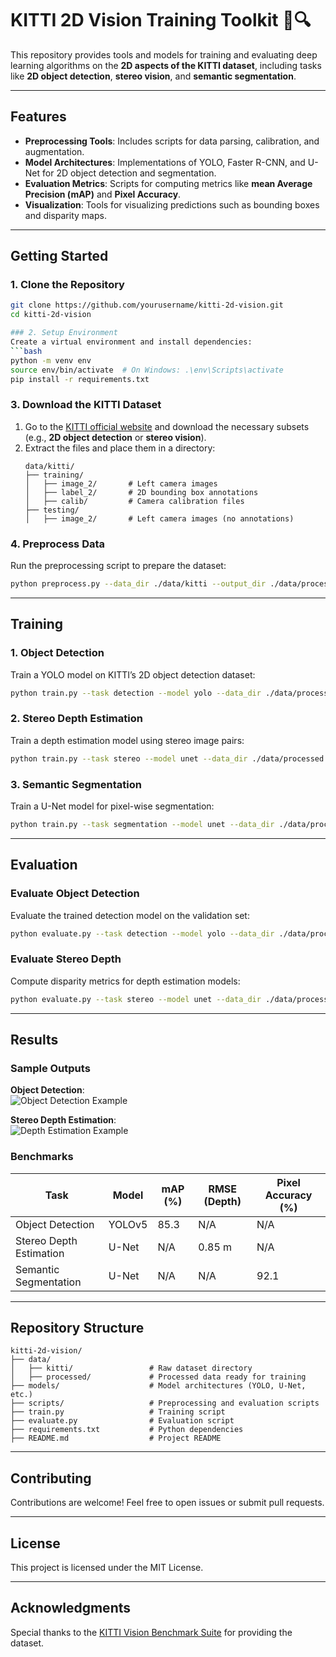 # KITTI 2D Vision Training Toolkit 🚗🔍  

This repository provides tools and models for training and evaluating deep learning algorithms on the **2D aspects of the KITTI dataset**, including tasks like **2D object detection**, **stereo vision**, and **semantic segmentation**.

---

## Features  
- **Preprocessing Tools**: Includes scripts for data parsing, calibration, and augmentation.  
- **Model Architectures**: Implementations of YOLO, Faster R-CNN, and U-Net for 2D object detection and segmentation.  
- **Evaluation Metrics**: Scripts for computing metrics like **mean Average Precision (mAP)** and **Pixel Accuracy**.  
- **Visualization**: Tools for visualizing predictions such as bounding boxes and disparity maps.  

---

## Getting Started  

### 1. Clone the Repository  
```bash  
git clone https://github.com/yourusername/kitti-2d-vision.git  
cd kitti-2d-vision  

### 2. Setup Environment  
Create a virtual environment and install dependencies:  
```bash  
python -m venv env  
source env/bin/activate  # On Windows: .\env\Scripts\activate  
pip install -r requirements.txt  
```  

### 3. Download the KITTI Dataset  
1. Go to the [KITTI official website](http://www.cvlibs.net/datasets/kitti/) and download the necessary subsets (e.g., **2D object detection** or **stereo vision**).  
2. Extract the files and place them in a directory:  
   ```  
   data/kitti/  
   ├── training/  
   │   ├── image_2/       # Left camera images  
   │   ├── label_2/       # 2D bounding box annotations  
   │   ├── calib/         # Camera calibration files  
   ├── testing/  
   │   ├── image_2/       # Left camera images (no annotations)  
   ```  

### 4. Preprocess Data  
Run the preprocessing script to prepare the dataset:  
```bash  
python preprocess.py --data_dir ./data/kitti --output_dir ./data/processed  
```  

---

## Training  

### 1. Object Detection  
Train a YOLO model on KITTI’s 2D object detection dataset:  
```bash  
python train.py --task detection --model yolo --data_dir ./data/processed --epochs 50 --batch_size 16  
```  

### 2. Stereo Depth Estimation  
Train a depth estimation model using stereo image pairs:  
```bash  
python train.py --task stereo --model unet --data_dir ./data/processed --epochs 50 --batch_size 8  
```  

### 3. Semantic Segmentation  
Train a U-Net model for pixel-wise segmentation:  
```bash  
python train.py --task segmentation --model unet --data_dir ./data/processed --epochs 50 --batch_size 16  
```  

---

## Evaluation  

### Evaluate Object Detection  
Evaluate the trained detection model on the validation set:  
```bash  
python evaluate.py --task detection --model yolo --data_dir ./data/processed --checkpoint ./checkpoints/yolo_best.pth  
```  

### Evaluate Stereo Depth  
Compute disparity metrics for depth estimation models:  
```bash  
python evaluate.py --task stereo --model unet --data_dir ./data/processed --checkpoint ./checkpoints/unet_best.pth  
```  

---

## Results  

### Sample Outputs  
**Object Detection**:  
![Object Detection Example](docs/detection_example.png)  

**Stereo Depth Estimation**:  
![Depth Estimation Example](docs/depth_example.png)  

### Benchmarks  
| Task                | Model        | mAP (%) | RMSE (Depth) | Pixel Accuracy (%) |  
|---------------------|--------------|---------|--------------|--------------------|  
| Object Detection    | YOLOv5       | 85.3    | N/A          | N/A                |  
| Stereo Depth Estimation | U-Net     | N/A     | 0.85 m       | N/A                |  
| Semantic Segmentation | U-Net      | N/A     | N/A          | 92.1               |  

---

## Repository Structure  
```  
kitti-2d-vision/  
├── data/  
│   ├── kitti/                 # Raw dataset directory  
│   ├── processed/             # Processed data ready for training  
├── models/                    # Model architectures (YOLO, U-Net, etc.)  
├── scripts/                   # Preprocessing and evaluation scripts  
├── train.py                   # Training script  
├── evaluate.py                # Evaluation script  
├── requirements.txt           # Python dependencies  
├── README.md                  # Project README  
```  

---

## Contributing  
Contributions are welcome! Feel free to open issues or submit pull requests.  

---

## License  
This project is licensed under the MIT License.  

---

## Acknowledgments  
Special thanks to the [KITTI Vision Benchmark Suite](http://www.cvlibs.net/datasets/kitti/) for providing the dataset.  
```  

